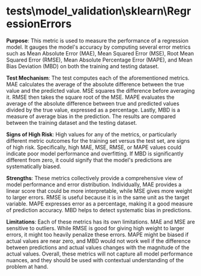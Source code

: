 # tests\model_validation\sklearn\RegressionErrors

**Purpose**: This metric is used to measure the performance of a regression model. It gauges the model's accuracy
by computing several error metrics such as Mean Absolute Error (MAE), Mean Squared Error (MSE), Root Mean Squared
Error (RMSE), Mean Absolute Percentage Error (MAPE), and Mean Bias Deviation (MBD) on both the training and testing
dataset.

**Test Mechanism**: The test computes each of the aforementioned metrics. MAE calculates the average of the
absolute difference between the true value and the predicted value. MSE squares the difference before averaging it.
RMSE then takes the square root of the MSE. MAPE evaluates the average of the absolute difference between true and
predicted values divided by the true value, expressed as a percentage. Lastly, MBD is a measure of average bias in
the prediction. The results are compared between the training dataset and the testing dataset.

**Signs of High Risk**: High values for any of the metrics, or particularly different metric outcomes for the
training set versus the test set, are signs of high risk. Specifically, high MAE, MSE, RMSE, or MAPE values could
indicate poor model performance and overfitting. If MBD is significantly different from zero, it could signify that
the model's predictions are systematically biased.

**Strengths**: These metrics collectively provide a comprehensive view of model performance and error distribution.
Individually, MAE provides a linear score that could be more interpretable, while MSE gives more weight to larger
errors. RMSE is useful because it is in the same unit as the target variable. MAPE expresses error as a percentage,
making it a good measure of prediction accuracy. MBD helps to detect systematic bias in predictions.

**Limitations**: Each of these metrics has its own limitations. MAE and MSE are sensitive to outliers. While RMSE
is good for giving high weight to larger errors, it might too heavily penalize these errors. MAPE might be biased
if actual values are near zero, and MBD would not work well if the difference between predictions and actual values
changes with the magnitude of the actual values. Overall, these metrics will not capture all model performance
nuances, and they should be used with contextual understanding of the problem at hand.